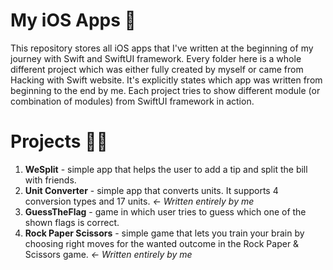 # My iOS Apps 📱

This repository stores all iOS apps that I've written at the beginning of my journey with Swift and SwiftUI framework. Every folder here is a whole different
project which was either fully created by myself or came from Hacking with Swift website. It's explicitly states which app was written from beginning to the end by me. Each project tries to show different module (or combination of modules) from SwiftUI framework in action. 

# Projects 👨‍💻

1. **WeSplit** - simple app that helps the user to add a tip and split the bill with friends.
2. **Unit Converter** - simple app that converts units. It supports 4 conversion types and 17 units. *<- Written entirely by me*
3. **GuessTheFlag** - game in which user tries to guess which one of the shown flags is correct.
4. **Rock Paper Scissors** - simple game that lets you train your brain by choosing right moves for the wanted outcome in the Rock Paper & Scissors game. *<- Written entirely by me*

